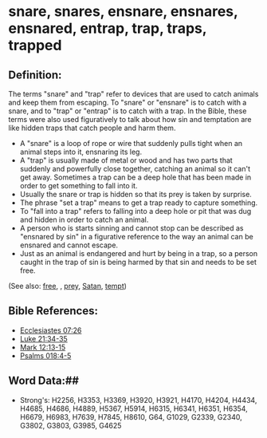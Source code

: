 # snare, snares, ensnare, ensnares, ensnared, entrap, trap, traps, trapped #

## Definition: ##

The terms "snare" and "trap" refer to devices that are used to catch animals and keep them from escaping. To "snare" or "ensnare" is to catch with a snare, and to "trap" or "entrap" is to catch with a trap. In the Bible, these terms were also used figuratively to talk about how sin and temptation are like hidden traps that catch people and harm them.

* A "snare" is a loop of rope or wire that suddenly pulls tight when an animal steps into it, ensnaring its leg.
* A "trap" is usually made of metal or wood and has two parts that suddenly and powerfully close together, catching an animal so it can't get away. Sometimes a trap can be a deep hole that has been made in order to get something to fall into it.
* Usually the snare or trap is hidden so that its prey is taken by surprise.
* The phrase "set a trap" means to get a trap ready to capture something.
* To "fall into a trap" refers to falling into a deep hole or pit that was dug and hidden in order to catch an animal.
* A person who is starts sinning and cannot stop can be described as "ensnared by sin" in a figurative reference to the way an animal can be ensnared and cannot escape.
* Just as an animal is endangered and hurt by being in a trap, so a person caught in the trap of sin is being harmed by that sin and needs to be set free.

(See also: [free](free.md), , [prey](prey.md), [Satan](../kt/satan.md), [tempt](../kt/tempt.md))

## Bible References: ##

* [Ecclesiastes 07:26](rc://en/tn/help/ecc/07/26)
* [Luke 21:34-35](rc://en/tn/help/luk/21/34)
* [Mark 12:13-15](rc://en/tn/help/mrk/12/13)
* [Psalms 018:4-5](rc://en/tn/help/psa/018/004)

## Word Data:##

* Strong's: H2256, H3353, H3369, H3920, H3921, H4170, H4204, H4434, H4685, H4686, H4889, H5367, H5914, H6315, H6341, H6351, H6354, H6679, H6983, H7639, H7845, H8610, G64, G1029, G2339, G2340, G3802, G3803, G3985, G4625
